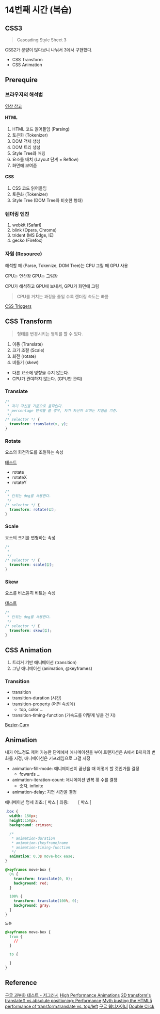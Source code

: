 # 14번째 시간 (복습)

## CSS3

> Cascading Style Sheet 3

CSS2가 분량이 많다보니 나눠서 3에서 구현했다.

- CSS Transform
- CSS Animation

## Prerequire

### 브라우저의 해석법

[영상 참고](https://www.youtube.com/watch?v=ZTnIxIA5KGw)

#### HTML

1. HTML 코드 읽어들임 (Parsing)
2. 토큰화 (Tokenizer)
3. DOM 객체 생성
4. DOM 트리 생성
5. Style Tree와 매칭
6. 요소를 배치 (Layout 단계 = Reflow)
7. 화면에 보여줌

#### CSS
1. CSS 코드 읽어들임
2. 토큰화 (Tokenizer)
3. Style Tree (DOM Tree와 비슷한 형태)


### 렌더링 엔진

1. webkit (Safari)
2. blink (Opera, Chrome)
3. trident (MS Edge, IE)
4. gecko (Firefox)

### 자원 (Resource)

해석할 때 (Parse, Tokenize, DOM Tree)는 CPU 그릴 때 GPU 사용

CPU는 연산왕
GPU는 그림왕

CPU가 해석하고 GPU에 보내서, GPU가 화면에 그림

> CPU를 거치는 과정을 줄일 수록 렌더링 속도는 빠름

[CSS Triggers](https://csstriggers.com/)

## CSS Transform

> 형태를 변경시키는 행위를 할 수 있다.

1. 이동 (Translate)
2. 크기 조절 (Scale)
3. 회전 (rotate)
4. 비틀기 (skew)

* 다른 요소에 영향을 주지 않는다.
* CPU가 관여하지 않는다. (GPU만 관여)


### Translate

```css
/*
 * 자기 자신을 기준으로 움직인다.
 * percentage 단위를 쓸 경우, 자기 자신이 보이는 지점을 기준.
 */
/* selector */ {
  transform: translate(x, y);
}
```

### Rotate

요소의 회전각도를 조절하는 속성

[테스트](https://www.google.co.kr/webhp?sourceid=chrome-instant&ion=1&espv=2&ie=UTF-8#q=do+a+barrel+roll&*)

- rotate
- rotateX
- rotateY

```css
/*
 * 단위는 deg를 사용한다.
 */
/* selector */ {
  transform: rotate(값);
}
```

### Scale

요소의 크기를 변형하는 속성

```css
/*
 *
 */
/* selector */ {
  transform: scale(값);
}
```

### Skew

요소를 비스듬히 비트는 속성

[테스트](https://www.google.co.kr/webhp?sourceid=chrome-instant&ion=1&espv=2&ie=UTF-8#q=askew&*)

```css
/*
 * 단위는 deg를 사용한다.
 */
/* selector */ {
  transform: skew(값);
}
```


## CSS Animation

1. 트리거 기반 애니메이션 (transition)
2. 그냥 애니메이션 (animation, @keyframes)

### Transition

- transition
- transition-duration (시간)
- transition-property (어떤 속성에)
  - top, color ...
- transition-timing-function (가속도를 어떻게 넣을 건 지)

[Bezier-Curv](cubic-bezier.com)

## Animation

내가 어느정도 제어 가능한 단계에서 애니메이션을 부여
트랜지션은 A에서 B까지의 변화를 지정, 애니메이션은 키프레임으로 그걸 지정

- animation-fill-mode: 애니메이션이 끝났을 때 어떻게 할 것인가를 결정
  - fowards ...
- animation-iteration-count: 애니메이션 반복 횟 수를 결정
  - 숫자, infinite
- animation-delay: 지연 시간을 결정

애니메이션 명세
최초: [ 박스 ]
최종: &nbsp;&nbsp;&nbsp;&nbsp;&nbsp;&nbsp; [ 박스 ]
```css
.box {
  width: 150px;
  height:150px;
  background: crimson;

  /*
   * animation-duration
   * animation-(keyframe)name
   * animation-timing-function
   */
  animation: 0.3s move-box ease;
}

@keyframes move-box {
  0% {
    transform: translate(0, 0);
    background: red;
  }

  100% {
    transform: translate(100%, 0);
    background: gray;
  }
}

또는

@keyframes move-box {
  from {
    //
  }

  to {

  }
}
```


## Reference

[구글 과부화 테스트 - 저그러시](https://www.google.co.kr/webhp?sourceid=chrome-instant&ion=1&espv=2&ie=UTF-8#q=zerg+rush&*)
[High Performance Animations](https://www.html5rocks.com/en/tutorials/speed/high-performance-animations/)
[2D transform's translate() vs absolute positioning: Performance](https://www.youtube.com/watch?v=NZelrwd_iRs)
[Myth busting the HTML5 performance of transform:translate vs. top/left](https://blog.tumult.com/2013/02/28/transform-translate-vs-top-left/)
[구글 웹디자이너](https://www.google.co.kr/webdesigner/thankyou/index.html)
[Double Click](https://www.doubleclickbygoogle.com/ko/solutions/digital-marketing/creative-solutions/)

